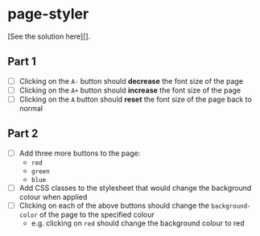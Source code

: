# page-styler

[See the solution here][].

## Part 1

- [ ] Clicking on the `A-` button should **decrease** the font size of the page
- [ ] Clicking on the `A+` button should **increase** the font size of the page
- [ ] Clicking on the `A` button should **reset** the font size of the page back
  to normal

## Part 2

- [ ] Add three more buttons to the page:
  - `red`
  - `green`
  - `blue`
- [ ] Add CSS classes to the stylesheet that would change the background colour
  when applied
- [ ] Clicking on each of the above buttons should change the `background-color`
  of the page to the specified colour
  - e.g. clicking on `red` should change the background colour to red

[solution]: https://github.com/thoughtworks-jumpstart/apple-css-lab/tree/solution
